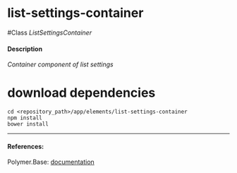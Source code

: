 list-settings-container
=========


#Class
*ListSettingsContainer*

#### Description
*Container component of list settings*

# download dependencies
```
cd <repository_path>/app/elements/list-settings-container
npm install
bower install
```

____________
#### References:
Polymer.Base: [documentation](http://polymer.github.io/polymer/)



